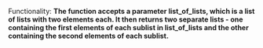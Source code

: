Functionality: **The function accepts a parameter list_of_lists, which is a list of lists with two elements each. It then returns two separate lists - one containing the first elements of each sublist in list_of_lists and the other containing the second elements of each sublist.**